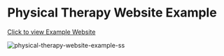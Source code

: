 # Physical Therapy Website Example

[Click to view Example Website](https://bfrymire.github.io/physical-therapy-website/)

![physical-therapy-website-example-ss](https://user-images.githubusercontent.com/20096702/225422547-46c56dcc-ce98-43da-9085-1f52f152b6ed.png)
